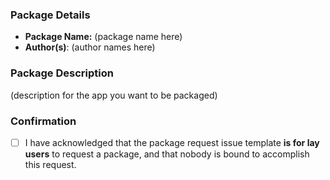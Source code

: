 
### Package Details

- **Package Name:** (package name here)
- **Author(s)**: (author names here)

### Package Description

(description for the app you want to be packaged)

### Confirmation

- [ ] I have acknowledged that the package request issue template 
      **is for lay users** to request a package, and that nobody is
      bound to accomplish this request.